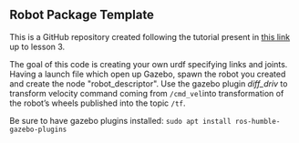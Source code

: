 ## Robot Package Template

This is a GitHub repository created following the tutorial present in [this link](https://articulatedrobotics.xyz/mobile-robot-3-concept-gazebo/) up to lesson 3.

The goal of this code is creating your own urdf specifying links and joints. Having a launch file which open up Gazebo, spawn the robot you created and create the node "robot_descriptor". Use the gazebo plugin _diff_driv_ to transform velocity command coming from `/cmd_vel`into transformation of the robot’s wheels published into the topic `/tf`.

Be sure to have gazebo plugins installed:
`sudo apt install ros-humble-gazebo-plugins`
